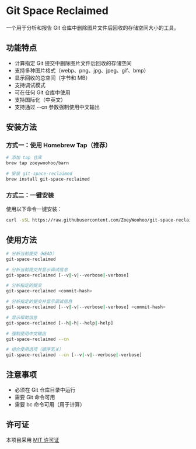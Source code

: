 # Git Space Reclaimed

一个用于分析和报告 Git 仓库中删除图片文件后回收的存储空间大小的工具。

## 功能特点

- 计算指定 Git 提交中删除图片文件后回收的存储空间
- 支持多种图片格式（webp、png、jpg、jpeg、gif、bmp）
- 显示回收的总空间（字节和 MB）
- 支持调试模式
- 可在任何 Git 仓库中使用
- 支持国际化（中英文）
- 支持通过 --cn 参数强制使用中文输出

## 安装方法

### 方式一：使用 Homebrew Tap（推荐）

```bash
# 添加 tap 仓库
brew tap zoeywoohoo/barn

# 安装 git-space-reclaimed
brew install git-space-reclaimed
```

### 方式二：一键安装

使用以下命令一键安装：

```bash
curl -sSL https://raw.githubusercontent.com/ZoeyWoohoo/git-space-reclaimed/main/install.sh | sudo bash
```

## 使用方法

```bash
# 分析当前提交（HEAD）
git-space-reclaimed

# 分析当前提交并显示调试信息
git-space-reclaimed [--v|-v|--verbose|-verbose]

# 分析指定的提交
git-space-reclaimed <commit-hash>

# 分析指定的提交并显示调试信息
git-space-reclaimed [--v|-v|--verbose|-verbose] <commit-hash>

# 显示帮助信息
git-space-reclaimed [--h|-h|--help|-help]

# 强制使用中文输出
git-space-reclaimed --cn

# 组合使用选项（顺序无关）
git-space-reclaimed --cn [--v|-v|--verbose|-verbose]
```

## 注意事项

- 必须在 Git 仓库目录中运行
- 需要 Git 命令可用
- 需要 bc 命令可用（用于计算）

## 许可证

本项目采用 [MIT 许可证](LICENSE)
